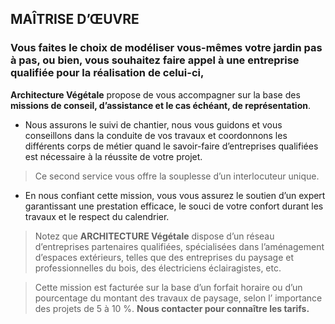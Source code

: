 ﻿
## MAÎTRISE D’ŒUVRE

### Vous faites le choix de modéliser vous-mêmes votre jardin pas à pas, ou bien, vous souhaitez faire appel à une entreprise qualifiée pour la réalisation de celui-ci,

**Architecture Végétale** propose de vous accompagner sur la base des **missions de conseil, d’assistance et le cas échéant, de représentation**.

 - Nous assurons le suivi de chantier, nous vous guidons et vous conseillons dans la conduite de vos travaux et coordonnons les différents corps de métier quand le savoir-faire d’entreprises qualifiées est nécessaire à la réussite de votre projet.

>Ce second service vous offre la souplesse d’un interlocuteur unique.


 - En nous confiant cette mission, vous vous assurez le soutien d’un expert garantissant une prestation efficace, le souci de votre confort durant les travaux et le respect du calendrier.

  

>Notez que **ARCHITECTURE Végétale** dispose d’un réseau d’entreprises partenaires qualifiées, spécialisées dans l’aménagement d’espaces extérieurs, telles que des entreprises du paysage et professionnelles du bois, des électriciens éclairagistes, etc.

> Cette mission est facturée sur la base d’un forfait horaire ou d’un pourcentage du montant des travaux de paysage, selon l’ importance des projets de 5 à 10 %.
>  **Nous contacter pour connaître les tarifs.**




